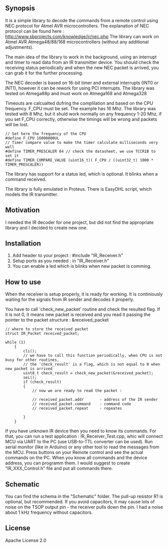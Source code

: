 ## Synopsis

It is a simple library to decode the commands from a remote control using NEC protocol for Atmel AVR microcontrollers.
The explanation of NEC protocol can be found here : http://www.sbprojects.com/knowledge/ir/nec.php
The library can work on Atmel AVR Atmega48/88/168 microcontrollers (without any additional adjustments).

The main idea of the library to work in the background, using an interrupt and timer to read data from an IR transmitter device.
You should check the receiving status periodically and when the new NEC packet is arrived, you can grab it for the further processing.

The NEC decoder is based on 16-bit timer and external interrupts (INT0 or INT1), however it can be rework for using PCI interrupts.
The library was tested on Atmega88p and must work on Atmega168 and Atmega328

Timeouts are calcualted dufring the complilation and based on the CPU frequency.
F_CPU must be set.  The example has 16 Mhz. The library was tested with 8 Mhz, but it shuld work normally on any frequency 1-20 Mhz, 
if you set F_CPU correctly, otherwise the timings will be wrong and packets will be lost.


```
// Set here the frequency of the CPU
#define F_CPU 16000000UL
// Timer compare value to make the timer calculate milliseconds very well
#define TIMER_PRESCALER 64 // check the datasheet, we use TCCR1B to set it
#define TIMER_COMPARE_VALUE (uint16_t)( F_CPU / ((uint32_t) 1000 * TIMER_PRESCALER))
```


The library has support for a status led, which is optional. It blinks when a command received.

The library is fully emulated in Proteus. There is EasyDHL script, which models the IR transmitter.


## Motivation

I needed the IR decoder for one project, but did not find the appropriate library and I decided to create new one.

## Installation

1. Add header to your project : #include "IR_Receiver.h"
2. Setup ports as you needed : in "IR_Receiver.h"
3. You can enable a led which is blinks when new packet is comming.

## How to use
When the receiver is setup properly, it is ready for working. It is continiously waiting for the signals from IR sender and decodes it properly.

You have to call 'check_new_packet' routine and check the resulted flag.
If it is not 0, it means new packet is received and you read it passing the pointer to the packet structure : &received_packet

```
// where to store the received packet
struct IR_Packet received_packet;

while (1)
	{
		cli();
		// we have to call this function periodically, when CPU is not busy for other routines, 
		// the 'check_result' is a flag, which is not equal to 0 when new packet is arrived
		uint8_t check_result = check_new_packet(&received_packet);
		sei();
		if (check_result)
		{
			// now we are ready to read the packet : 
			
			// received_packet.addr       - address of the IR sender
			// received_packet.command    - command code
			// received_packet.repeat     - repeates

		}
	}
```

If you have unknown IR device then you need to know its commands. For that, you can run a test application : IR_Receiver_Test.cpp,
whic will connect MCU via UART to the PC (use USB-to-TTL converter can be used).
Run serial monitor (like in Arduino) or any other tool to read the messages from the MCU.
Press buttons on your Remote control and see the actual commands on the PC.
When you know all commands and the device address, you can programm them.
I would suggest to create "IR_XXX_Control.h" file and put all commands there.

## Schematic
You can find the schema in the "Schematic" folder.
The pull-up resistor R1 is optional, but recommended.
If you avoid capacitors, it may cause lots of noise on the TSOP output pin - the receiver pulls down the pin.
I had a noise about 1 kHz frequency without capacitors.

## License
Apache License 2.0
